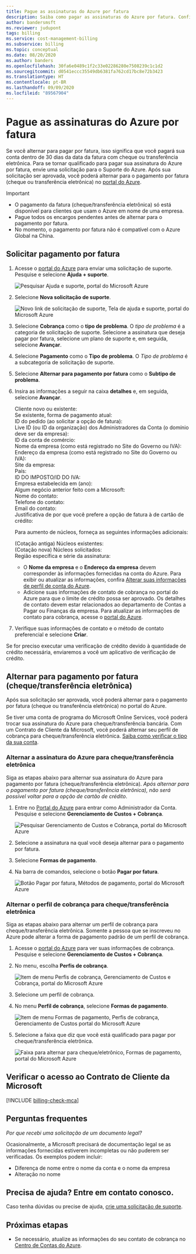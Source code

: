```yaml
---
title: Pague as assinaturas do Azure por fatura
description: Saiba como pagar as assinaturas do Azure por fatura. Confira as perguntas frequentes e exiba recursos adicionais.
author: bandersmsft
ms.reviewer: judupont
tags: billing
ms.service: cost-management-billing
ms.subservice: billing
ms.topic: conceptual
ms.date: 08/20/2020
ms.author: banders
ms.openlocfilehash: 30fa6e0489c1f2c33e02286280e7508239c1c1d2
ms.sourcegitcommit: d0541eccc35549db6381fa762cd17bc8e72b3423
ms.translationtype: HT
ms.contentlocale: pt-BR
ms.lasthandoff: 09/09/2020
ms.locfileid: "89567904"
---
```

# <a name="pay-for-your-azure-subscription-by-invoice"></a>Pague as assinaturas do Azure por fatura

Se você alternar para pagar por fatura, isso significa que você pagará sua conta dentro de 30 dias da data da fatura com cheque ou transferência eletrônica. Para se tornar qualificado para pagar sua assinatura do Azure por fatura, envie uma solicitação para o Suporte do Azure. Após sua solicitação ser aprovada, você poderá alternar para o pagamento por fatura (cheque ou transferência eletrônica) no [portal do Azure](https://portal.azure.com).

> [!IMPORTANT]
> * O pagamento da fatura (cheque/transferência eletrônica) só está disponível para clientes que usam o Azure em nome de uma empresa.
> * Pague todos os encargos pendentes antes de alternar para o pagamento por fatura.
> * No momento, o pagamento por fatura não é compatível com o Azure Global na China.

## <a name="request-to-pay-by-invoice"></a>Solicitar pagamento por fatura

1. Acesse o [portal do Azure](https://portal.azure.com) para enviar uma solicitação de suporte. Pesquise e selecione **Ajuda + suporte**.

    ![Pesquisar Ajuda e suporte, portal do Microsoft Azure](./media/pay-by-invoice/search-for-help-and-support.png)

2. Selecione **Nova solicitação de suporte**.

    ![Novo link de solicitação de suporte, Tela de ajuda e suporte, portal do Microsoft Azure](./media/pay-by-invoice/help-and-support.png)

2. Selecione **Cobrança** como o **tipo de problema**. O *tipo de problema* é a categoria de solicitação de suporte. Selecione a assinatura que deseja pagar por fatura, selecione um plano de suporte e, em seguida, selecione **Avançar**.

3. Selecione **Pagamento** como o **Tipo de problema**. O *Tipo de problema* é a subcategoria de solicitação de suporte.

4. Selecione **Alternar para pagamento por fatura** como o **Subtipo de problema**.

5. Insira as informações a seguir na caixa **detalhes** e, em seguida, selecione **Avançar**.

     Cliente novo ou existente:<br>
     Se existente, forma de pagamento atual:<br>
     ID do pedido (ao solicitar a opção de fatura):<br>
     Live ID (ou ID da organização) dos Administradores da Conta (o domínio deve ser da empresa):<br>
     ID da conta de comércio:<br>
     Nome da empresa (como está registrado no Site do Governo ou IVA):<br>
     Endereço da empresa (como está registrado no Site do Governo ou IVA):<br>
     Site da empresa:<br>
     País:<br>
     ID DO IMPOSTO/ID DO IVA:<br>
     Empresa estabelecida em (ano):<br>
     Algum negócio anterior feito com a Microsoft:<br>
     Nome do contato:<br>
     Telefone do contato:<br>
     Email do contato:<br>
     Justificativa de por que você prefere a opção de fatura à de cartão de crédito:<br>

     Para aumento de núcleos, forneça as seguintes informações adicionais:<br>

     (Cotação antiga) Núcleos existentes:<br>
     (Cotação nova) Núcleos solicitados:<br>
     Região específica e série da assinatura:<br>

    - O **Nome da empresa** e o **Endereço da empresa** devem corresponder às informações fornecidas na conta do Azure. Para exibir ou atualizar as informações, confira [Alterar suas informações de perfil de conta do Azure](change-azure-account-profile.md).
    - Adicione suas informações de contato de cobrança no portal do Azure para que o limite de crédito possa ser aprovado. Os detalhes de contato devem estar relacionados ao departamento de Contas a Pagar ou Finanças da empresa. Para atualizar as informações de contato para cobrança, acesse o [portal do Azure](https://portal.azure.com).

6. Verifique suas informações de contato e o método de contato preferencial e selecione **Criar**.

Se for preciso executar uma verificação de crédito devido à quantidade de crédito necessária, enviaremos a você um aplicativo de verificação de crédito.

## <a name="switch-to-invoice-pay-checkwire-transfer"></a>Alternar para pagamento por fatura (cheque/transferência eletrônica)

Após sua solicitação ser aprovada, você poderá alternar para o pagamento por fatura (cheque ou transferência eletrônica) no portal do Azure.

Se tiver uma conta de programa do Microsoft Online Services, você poderá trocar sua assinatura do Azure para cheque/transferência bancária. Com um Contrato de Cliente da Microsoft, você poderá alternar seu perfil de cobrança para cheque/transferência eletrônica. [Saiba como verificar o tipo da sua conta](#check-access-to-a-microsoft-customer-agreement).

### <a name="switch-azure-subscription-to-checkwire-transfer"></a>Alternar a assinatura do Azure para cheque/transferência eletrônica

Siga as etapas abaixo para alternar sua assinatura do Azure para pagamento por fatura (cheque/transferência eletrônica). *Após alternar para o pagamento por fatura (cheque/transferência eletrônica), não será possível voltar para a opção de cartão de crédito*.

1. Entre no [Portal do Azure](https://portal.azure.com) para entrar como Administrador da Conta. Pesquise e selecione **Gerenciamento de Custos + Cobrança**.

    ![Pesquisar Gerenciamento de Custos e Cobrança, portal do Microsoft Azure](./media/pay-by-invoice/search.png)

1. Selecione a assinatura na qual você deseja alternar para o pagamento por fatura.
1. Selecione **Formas de pagamento**.
1. Na barra de comandos, selecione o botão **Pagar por fatura**.

    ![Botão Pagar por fatura, Métodos de pagamento, portal do Microsoft Azure](./media/pay-by-invoice/pay-by-invoice.png)

### <a name="switch-billing-profile-to-checkwire-transfer"></a>Alternar o perfil de cobrança para cheque/transferência eletrônica

Siga as etapas abaixo para alternar um perfil de cobrança para cheque/transferência eletrônica. Somente a pessoa que se inscreveu no Azure pode alterar a forma de pagamento padrão de um perfil de cobrança.

1. Acesse o [portal do Azure](https://portal.azure.com) para ver suas informações de cobrança. Pesquise e selecione **Gerenciamento de Custos + Cobrança**.
1. No menu, escolha **Perfis de cobrança**.

    ![Item de menu Perfis de cobrança, Gerenciamento de Custos e Cobrança, portal do Microsoft Azure](./media/pay-by-invoice/billing-profile.png)

1. Selecione um perfil de cobrança.
1. No menu **Perfil de cobrança**, selecione **Formas de pagamento**.

   ![Item de menu Formas de pagamento, Perfis de cobrança, Gerenciamento de Custos portal do Microsoft Azure](./media/pay-by-invoice/billing-profile-payment-methods.png)

1. Selecione a faixa que diz que você está qualificado para pagar por cheque/transferência eletrônica.

    ![Faixa para alternar para cheque/eletrônico, Formas de pagamento, portal do Microsoft Azure](./media/pay-by-invoice/customer-led-switch-to-invoice.png)

## <a name="check-access-to-a-microsoft-customer-agreement"></a>Verificar o acesso ao Contrato de Cliente da Microsoft
[!INCLUDE [billing-check-mca](../../../includes/billing-check-mca.md)]

## <a name="frequently-asked-questions"></a>Perguntas frequentes

*Por que recebi uma solicitação de um documento legal?*

Ocasionalmente, a Microsoft precisará de documentação legal se as informações fornecidas estiverem incompletas ou não puderem ser verificadas. Os exemplos podem incluir:

* Diferença de nome entre o nome da conta e o nome da empresa
* Alteração no nome

## <a name="need-help-contact-us"></a>Precisa de ajuda? Entre em contato conosco.

Caso tenha dúvidas ou precise de ajuda, [crie uma solicitação de suporte](https://go.microsoft.com/fwlink/?linkid=2083458).

## <a name="next-steps"></a>Próximas etapas

* Se necessário, atualize as informações do seu contato de cobrança no [Centro de Contas do Azure](https://account.azure.com/Profile).
